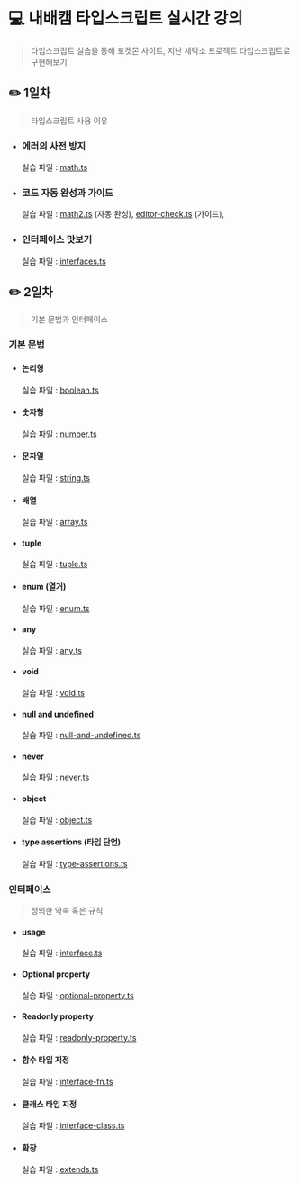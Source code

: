 # 💻 내배캠 타입스크립트 실시간 강의

> 타입스크립트 실습을 통해 포켓몬 사이트, 지난 세탁소 프로젝트 타입스크립트로 구현해보기

## ✏️ 1일차

> 타입스크립트 사용 이유

- ### 에러의 사전 방지
  실습 파일 : [math.ts](https://github.com/rsl150101/tlc_tsc_study/blob/master/src/day1/math.ts)
- ### 코드 자동 완성과 가이드
  실습 파일 : [math2.ts](https://github.com/rsl150101/tlc_tsc_study/blob/master/src/day1/math2.ts) (자동 완성), [editor-check.ts](https://github.com/rsl150101/tlc_tsc_study/blob/master/src/day1/editor-check.ts) (가이드),
- ### 인터페이스 맛보기
  실습 파일 : [interfaces.ts](https://github.com/rsl150101/tlc_tsc_study/blob/master/src/day1/interfaces.ts)

## ✏️ 2일차

> 기본 문법과 인터페이스

### 기본 문법

- #### 논리형
  실습 파일 : [boolean.ts](https://github.com/rsl150101/tlc_tsc_study/blob/master/src/day2/basic/boolean.ts)
- #### 숫자형
  실습 파일 : [number.ts](https://github.com/rsl150101/tlc_tsc_study/blob/master/src/day2/basic/number.ts)
- #### 문자열
  실습 파일 : [string.ts](https://github.com/rsl150101/tlc_tsc_study/blob/master/src/day2/basic/string.ts)
- #### 배열
  실습 파일 : [array.ts](https://github.com/rsl150101/tlc_tsc_study/blob/master/src/day2/basic/array.ts)
- #### tuple
  실습 파일 : [tuple.ts](https://github.com/rsl150101/tlc_tsc_study/blob/master/src/day2/basic/tuple.ts)
- #### enum (열거)
  실습 파일 : [enum.ts](https://github.com/rsl150101/tlc_tsc_study/blob/master/src/day2/basic/enum.ts)
- #### any
  실습 파일 : [any.ts](https://github.com/rsl150101/tlc_tsc_study/blob/master/src/day2/basic/any.ts)
- #### void
  실습 파일 : [void.ts](https://github.com/rsl150101/tlc_tsc_study/blob/master/src/day2/basic/void.ts)
- #### null and undefined
  실습 파일 : [null-and-undefined.ts](https://github.com/rsl150101/tlc_tsc_study/blob/master/src/day2/basic/null-and-undefined.ts)
- #### never
  실습 파일 : [never.ts](https://github.com/rsl150101/tlc_tsc_study/blob/master/src/day2/basic/never.ts)
- #### object
  실습 파일 : [object.ts](https://github.com/rsl150101/tlc_tsc_study/blob/master/src/day2/basic/object.ts)
- #### type assertions (타입 단언)
  실습 파일 : [type-assertions.ts](https://github.com/rsl150101/tlc_tsc_study/blob/master/src/day2/basic/type-assertions.ts)

### 인터페이스

> 정의한 약속 혹은 규칙

- #### usage
  실습 파일 : [interface.ts](https://github.com/rsl150101/tlc_tsc_study/blob/master/src/day2/interface/interface.ts)
- #### Optional property
  실습 파일 : [optional-property.ts](https://github.com/rsl150101/tlc_tsc_study/blob/master/src/day2/interface/optional-property.ts)
- #### Readonly property
  실습 파일 : [readonly-property.ts](https://github.com/rsl150101/tlc_tsc_study/blob/master/src/day2/interface/readonly-property.ts)
- #### 함수 타입 지정
  실습 파일 : [interface-fn.ts](https://github.com/rsl150101/tlc_tsc_study/blob/master/src/day2/interface/interface-fn.ts)
- #### 클래스 타입 지정
  실습 파일 : [interface-class.ts](https://github.com/rsl150101/tlc_tsc_study/blob/master/src/day2/interface/interface-class.ts)
- #### 확장
  실습 파일 : [extends.ts](https://github.com/rsl150101/tlc_tsc_study/blob/master/src/day2/interface/extends.ts)
